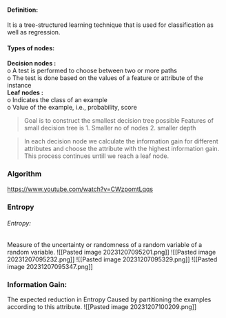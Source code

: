 #### Definition:
It is a tree-structured learning technique that is used for classification as well as regression.
#### Types of nodes:
**Decision nodes :**  
o A test is performed to choose between two or more paths  
o The test is done based on the values of a feature or attribute of the instance  
**Leaf nodes :**  
o Indicates the class of an example  
o Value of the example, i.e., probability, score

> Goal is to construct the smallest decision tree possible
> Features of small decision tree is 1. Smaller no of nodes 2. smaller depth

> In each decision node we calculate the information gain for different attributes and choose the attribute with the highest information gain. This process continues untill we reach a leaf node.
>
### Algorithm
https://www.youtube.com/watch?v=CWzpomtLqqs


### Entropy
###### Entropy: 
Measure of the uncertainty or randomness of a random variable of a random variable.
![[Pasted image 20231207095201.png]]
![[Pasted image 20231207095232.png]]
![[Pasted image 20231207095329.png]]
![[Pasted image 20231207095347.png]]
### Information Gain:
The expected reduction in Entropy  Caused by partitioning the examples according to this attribute.
![[Pasted image 20231207100209.png]]
